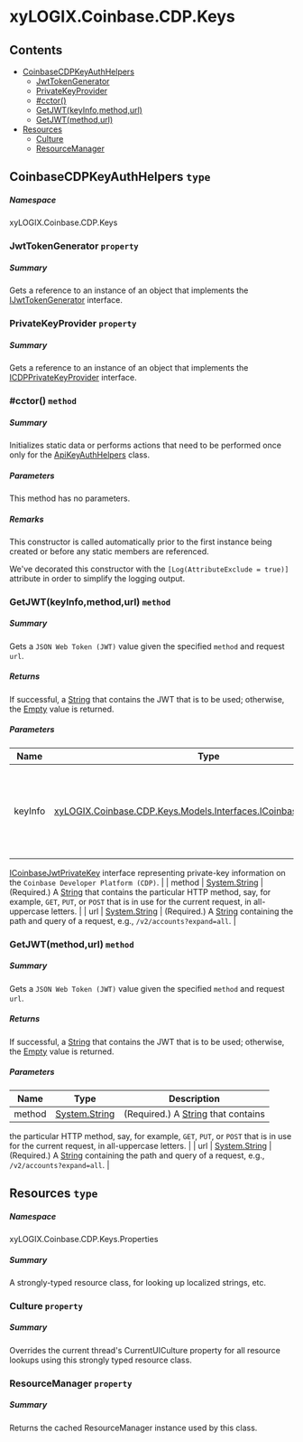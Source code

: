 <a name='assembly'></a>
# xyLOGIX.Coinbase.CDP.Keys

## Contents

- [CoinbaseCDPKeyAuthHelpers](#T-xyLOGIX-Coinbase-CDP-Keys-CoinbaseCDPKeyAuthHelpers 'xyLOGIX.Coinbase.CDP.Keys.CoinbaseCDPKeyAuthHelpers')
  - [JwtTokenGenerator](#P-xyLOGIX-Coinbase-CDP-Keys-CoinbaseCDPKeyAuthHelpers-JwtTokenGenerator 'xyLOGIX.Coinbase.CDP.Keys.CoinbaseCDPKeyAuthHelpers.JwtTokenGenerator')
  - [PrivateKeyProvider](#P-xyLOGIX-Coinbase-CDP-Keys-CoinbaseCDPKeyAuthHelpers-PrivateKeyProvider 'xyLOGIX.Coinbase.CDP.Keys.CoinbaseCDPKeyAuthHelpers.PrivateKeyProvider')
  - [#cctor()](#M-xyLOGIX-Coinbase-CDP-Keys-CoinbaseCDPKeyAuthHelpers-#cctor 'xyLOGIX.Coinbase.CDP.Keys.CoinbaseCDPKeyAuthHelpers.#cctor')
  - [GetJWT(keyInfo,method,url)](#M-xyLOGIX-Coinbase-CDP-Keys-CoinbaseCDPKeyAuthHelpers-GetJWT-xyLOGIX-Coinbase-CDP-Keys-Models-Interfaces-ICoinbaseJwtPrivateKey,System-String,System-String- 'xyLOGIX.Coinbase.CDP.Keys.CoinbaseCDPKeyAuthHelpers.GetJWT(xyLOGIX.Coinbase.CDP.Keys.Models.Interfaces.ICoinbaseJwtPrivateKey,System.String,System.String)')
  - [GetJWT(method,url)](#M-xyLOGIX-Coinbase-CDP-Keys-CoinbaseCDPKeyAuthHelpers-GetJWT-System-String,System-String- 'xyLOGIX.Coinbase.CDP.Keys.CoinbaseCDPKeyAuthHelpers.GetJWT(System.String,System.String)')
- [Resources](#T-xyLOGIX-Coinbase-CDP-Keys-Properties-Resources 'xyLOGIX.Coinbase.CDP.Keys.Properties.Resources')
  - [Culture](#P-xyLOGIX-Coinbase-CDP-Keys-Properties-Resources-Culture 'xyLOGIX.Coinbase.CDP.Keys.Properties.Resources.Culture')
  - [ResourceManager](#P-xyLOGIX-Coinbase-CDP-Keys-Properties-Resources-ResourceManager 'xyLOGIX.Coinbase.CDP.Keys.Properties.Resources.ResourceManager')

<a name='T-xyLOGIX-Coinbase-CDP-Keys-CoinbaseCDPKeyAuthHelpers'></a>
## CoinbaseCDPKeyAuthHelpers `type`

##### Namespace

xyLOGIX.Coinbase.CDP.Keys

<a name='P-xyLOGIX-Coinbase-CDP-Keys-CoinbaseCDPKeyAuthHelpers-JwtTokenGenerator'></a>
### JwtTokenGenerator `property`

##### Summary

Gets a reference to an instance of an object that implements the
[IJwtTokenGenerator](#T-xyLOGIX-Coinbase-CDP-Tokens-Interfaces-IJwtTokenGenerator 'xyLOGIX.Coinbase.CDP.Tokens.Interfaces.IJwtTokenGenerator')
interface.

<a name='P-xyLOGIX-Coinbase-CDP-Keys-CoinbaseCDPKeyAuthHelpers-PrivateKeyProvider'></a>
### PrivateKeyProvider `property`

##### Summary

Gets a reference to an instance of an object that implements the
[ICDPPrivateKeyProvider](#T-xyLOGIX-Coinbase-CDP-Keys-Providers-ICDPPrivateKeyProvider 'xyLOGIX.Coinbase.CDP.Keys.Providers.ICDPPrivateKeyProvider')
interface.

<a name='M-xyLOGIX-Coinbase-CDP-Keys-CoinbaseCDPKeyAuthHelpers-#cctor'></a>
### #cctor() `method`

##### Summary

Initializes static data or performs actions that need to be performed once only
for the
[ApiKeyAuthHelpers](#T-xyLOGIX-Coinbase-CDP-Keys-ApiKeyAuthHelpers 'xyLOGIX.Coinbase.CDP.Keys.ApiKeyAuthHelpers')
class.

##### Parameters

This method has no parameters.

##### Remarks

This constructor is called automatically prior to the first instance being
created or before any static members are referenced.



We've decorated this constructor with the `[Log(AttributeExclude = true)]`
attribute in order to simplify the logging output.

<a name='M-xyLOGIX-Coinbase-CDP-Keys-CoinbaseCDPKeyAuthHelpers-GetJWT-xyLOGIX-Coinbase-CDP-Keys-Models-Interfaces-ICoinbaseJwtPrivateKey,System-String,System-String-'></a>
### GetJWT(keyInfo,method,url) `method`

##### Summary

Gets a `JSON Web Token (JWT)` value given the specified
`method` and request `url`.

##### Returns

If successful, a [String](http://msdn.microsoft.com/query/dev14.query?appId=Dev14IDEF1&l=EN-US&k=k:System.String 'System.String') that contains the JWT
that is to be used; otherwise, the [Empty](http://msdn.microsoft.com/query/dev14.query?appId=Dev14IDEF1&l=EN-US&k=k:System.String.Empty 'System.String.Empty') value
is returned.

##### Parameters

| Name | Type | Description |
| ---- | ---- | ----------- |
| keyInfo | [xyLOGIX.Coinbase.CDP.Keys.Models.Interfaces.ICoinbaseJwtPrivateKey](#T-xyLOGIX-Coinbase-CDP-Keys-Models-Interfaces-ICoinbaseJwtPrivateKey 'xyLOGIX.Coinbase.CDP.Keys.Models.Interfaces.ICoinbaseJwtPrivateKey') | (Required.) Reference to an instance of an object that implements the
[ICoinbaseJwtPrivateKey](#T-xyLOGIX-Coinbase-CDP-Keys-Models-Interfaces-ICoinbaseJwtPrivateKey 'xyLOGIX.Coinbase.CDP.Keys.Models.Interfaces.ICoinbaseJwtPrivateKey')
interface representing private-key information on the
`Coinbase Developer Platform (CDP)`. |
| method | [System.String](http://msdn.microsoft.com/query/dev14.query?appId=Dev14IDEF1&l=EN-US&k=k:System.String 'System.String') | (Required.) A [String](http://msdn.microsoft.com/query/dev14.query?appId=Dev14IDEF1&l=EN-US&k=k:System.String 'System.String') that contains
the particular HTTP method, say, for example, `GET`, `PUT`, or
`POST` that is in use for the current request, in all-uppercase letters. |
| url | [System.String](http://msdn.microsoft.com/query/dev14.query?appId=Dev14IDEF1&l=EN-US&k=k:System.String 'System.String') | (Required.) A [String](http://msdn.microsoft.com/query/dev14.query?appId=Dev14IDEF1&l=EN-US&k=k:System.String 'System.String') containing the
path and query of a request, e.g., `/v2/accounts?expand=all`. |

<a name='M-xyLOGIX-Coinbase-CDP-Keys-CoinbaseCDPKeyAuthHelpers-GetJWT-System-String,System-String-'></a>
### GetJWT(method,url) `method`

##### Summary

Gets a `JSON Web Token (JWT)` value given the specified
`method` and request `url`.

##### Returns

If successful, a [String](http://msdn.microsoft.com/query/dev14.query?appId=Dev14IDEF1&l=EN-US&k=k:System.String 'System.String') that contains the JWT
that is to be used; otherwise, the [Empty](http://msdn.microsoft.com/query/dev14.query?appId=Dev14IDEF1&l=EN-US&k=k:System.String.Empty 'System.String.Empty') value
is returned.

##### Parameters

| Name | Type | Description |
| ---- | ---- | ----------- |
| method | [System.String](http://msdn.microsoft.com/query/dev14.query?appId=Dev14IDEF1&l=EN-US&k=k:System.String 'System.String') | (Required.) A [String](http://msdn.microsoft.com/query/dev14.query?appId=Dev14IDEF1&l=EN-US&k=k:System.String 'System.String') that contains
the particular HTTP method, say, for example, `GET`, `PUT`, or
`POST` that is in use for the current request, in all-uppercase letters. |
| url | [System.String](http://msdn.microsoft.com/query/dev14.query?appId=Dev14IDEF1&l=EN-US&k=k:System.String 'System.String') | (Required.) A [String](http://msdn.microsoft.com/query/dev14.query?appId=Dev14IDEF1&l=EN-US&k=k:System.String 'System.String') containing the
path and query of a request, e.g., `/v2/accounts?expand=all`. |

<a name='T-xyLOGIX-Coinbase-CDP-Keys-Properties-Resources'></a>
## Resources `type`

##### Namespace

xyLOGIX.Coinbase.CDP.Keys.Properties

##### Summary

A strongly-typed resource class, for looking up localized strings, etc.

<a name='P-xyLOGIX-Coinbase-CDP-Keys-Properties-Resources-Culture'></a>
### Culture `property`

##### Summary

Overrides the current thread's CurrentUICulture property for all
  resource lookups using this strongly typed resource class.

<a name='P-xyLOGIX-Coinbase-CDP-Keys-Properties-Resources-ResourceManager'></a>
### ResourceManager `property`

##### Summary

Returns the cached ResourceManager instance used by this class.
